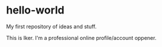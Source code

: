 # hello-world
My first repository of ideas and stuff.

This is Iker. I'm a professional online profile/account oppener.

